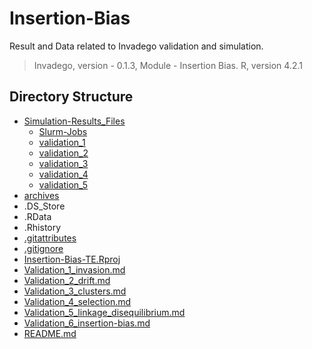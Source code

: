 # Insertion-Bias

Result and Data related to Invadego validation and simulation.

> Invadego, version - 0.1.3,
> Module - Insertion Bias.
> R, version 4.2.1

## Directory Structure

* [Simulation-Results_Files](./Simulation-Results_Files)
    * [Slurm-Jobs](./Slurm-Jobs)
    * [validation_1](./Simulation-Results_Files/validation_1)
    * [validation_2](./Simulation-Results_Files/validation_2)
    * [validation_3](./Simulation-Results_Files/validation_3)
    * [validation_4](./Simulation-Results_Files/validation_4)
    * [validation_5](./Simulation-Results_Files/validation_5)
* [archives](./archives)
* .DS_Store
* .RData
* .Rhistory
* [.gitattributes](./.gitattributes)
* [.gitignore](./.gitignore)
* [Insertion-Bias-TE.Rproj](./.Insertion-Bias-TE.Rproj)
* [Validation_1_invasion.md](./Validation_1_invasion.md)
* [Validation_2_drift.md](./Validation_2_drift.md)
* [Validation_3_clusters.md](./Validation_3_clusters.md)
* [Validation_4_selection.md](./Validation_4_selection.md)
* [Validation_5_linkage_disequilibrium.md](./Validation_5_linkage_disequilibrium.md)
* [Validation_6_insertion-bias.md](./Validation_6_insertion-bias.md)
* [README.md](./README.md)
